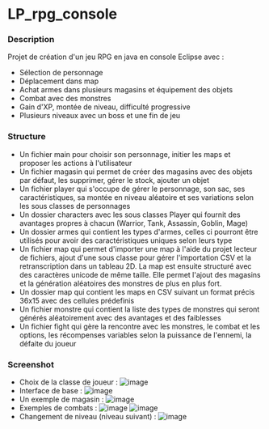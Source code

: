 # LP_rpg_console
### Description
Projet de création d'un jeu RPG en java en console Eclipse avec :  
- Sélection de personnage
- Déplacement dans map
- Achat armes dans plusieurs magasins et équipement des objets
- Combat avec des monstres
- Gain d'XP, montée de niveau, difficulté progressive
- Plusieurs niveaux avec un boss et une fin de jeu
### Structure
- Un fichier main pour choisir son personnage, initier les maps et proposer les actions à l'utilisateur
- Un fichier magasin qui permet de créer des magasins avec des objets par défaut, les supprimer, gérer le stock, ajouter un objet
- Un fichier player qui s'occupe de gérer le personnage, son sac, ses caractéristiques, sa montée en niveau aléatoire et ses variations selon les sous classes de personnages
- Un dossier characters avec les sous classes Player qui fournit des avantages propres à chacun (Warrior, Tank, Assassin, Goblin, Mage)
- Un dossier armes qui contient les types d'armes, celles ci pourront être utilisés pour avoir des caractéristiques uniques selon leurs type
- Un fichier map qui permet d'importer une map à l'aide du projet lecteur de fichiers, ajout d'une sous classe pour gérer l'importation CSV et la retranscription dans un tableau 2D. La map est ensuite structuré avec des caractères unicode de même taille. Elle permet l'ajout des magasins et la génération aléatoires des monstres de plus en plus fort.
- Un dossier map qui contient les maps en CSV suivant un format précis 36x15 avec des cellules prédefinis
- Un fichier monstre qui contient la liste des types de monstres qui seront générés aléatoirement avec des avantages et des faiblesses
- Un fichier fight qui gère la rencontre avec les monstres, le combat et les options, les récompenses variables selon la puissance de l'ennemi, la défaite du joueur
### Screenshot
- Choix de la classe de joueur :
![image](https://github.com/teddyfresnes/LP_rpg_console/assets/80900011/4d5285de-1fd8-4228-b98f-8bb7b25628db)
- Interface de base :
![image](https://github.com/teddyfresnes/LP_rpg_console/assets/80900011/1b046dc2-1e8a-42c0-8577-f80dd2546321)  
- Un exemple de magasin :
![image](https://github.com/teddyfresnes/LP_rpg_console/assets/80900011/e08cdd34-de98-4ccb-8883-fc3671a2f58f)
- Exemples de combats :
![image](https://github.com/teddyfresnes/LP_rpg_console/assets/80900011/24ba5705-f3dc-4cf3-a515-19b2319d3389)
![image](https://github.com/teddyfresnes/LP_rpg_console/assets/80900011/aa34a30b-c8e2-447a-8b50-977c91de62d5)
- Changement de niveau (niveau suivant) :
![image](https://github.com/teddyfresnes/LP_rpg_console/assets/80900011/3fd74703-01fd-4340-ae29-11a33510b406)
